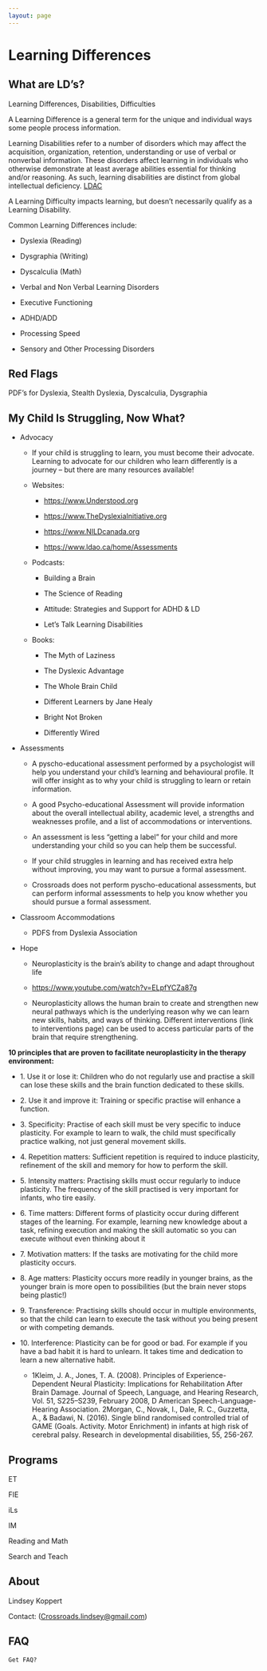 ```yaml
---
layout: page
---
```

# Learning Differences

## What are LD’s?

Learning Differences, Disabilities, Difficulties

A Learning Difference is a general term for the unique and individual ways some people process information.

Learning Disabilities refer to a number of disorders which may affect the acquisition, organization, retention, understanding or use of verbal or nonverbal information. These disorders affect learning in individuals who otherwise demonstrate at least average abilities essential for thinking and/or reasoning. As such, learning disabilities are distinct from global intellectual deficiency. [LDAC](https://www.ldac-acta.ca/official-definition-of-learning-disabilities/)

A Learning Difficulty impacts learning, but doesn’t necessarily qualify as a Learning Disability.

Common Learning Differences include:

- Dyslexia (Reading)

- Dysgraphia (Writing)

- Dyscalculia (Math)

- Verbal and Non Verbal Learning Disorders

- Executive Functioning

- ADHD/ADD

- Processing Speed

- Sensory and Other Processing Disorders

## Red Flags

PDF’s for Dyslexia, Stealth Dyslexia, Dyscalculia, Dysgraphia

## My Child Is Struggling, Now What?

- Advocacy

  - If your child is struggling to learn, you must become their advocate. Learning to advocate for our children who learn differently is a journey – but there are many resources available!

  - Websites:

    - <https://www.Understood.org>

    - <https://www.TheDyslexiaInitiative.org>

    - <https://www.NILDcanada.org>

    - <https://www.ldao.ca/home/Assessments>

  - Podcasts:

    - Building a Brain

    - The Science of Reading

    - Attitude: Strategies and Support for ADHD & LD

    - Let’s Talk Learning Disabilities

  - Books:

    - The Myth of Laziness

    - The Dyslexic Advantage

    - The Whole Brain Child

    - Different Learners by Jane Healy

    - Bright Not Broken

    - Differently Wired

- Assessments

  - A pyscho-educational assessment performed by a psychologist will help you understand your child’s learning and behavioural profile. It will offer insight as to why your child is struggling to learn or retain information.

  - A good Psycho-educational Assessment will provide information about the overall intellectual ability, academic level, a strengths and weaknesses profile, and a list of accommodations or interventions.

  - An assessment is less “getting a label” for your child and more understanding your child so you can help them be successful.

  - If your child struggles in learning and has received extra help without improving, you may want to pursue a formal assessment.

  - Crossroads does not perform pyscho-educational assessments, but can perform informal assessments to help you know whether you should pursue a formal assessment.

- Classroom Accommodations

  - PDFS from Dyslexia Association

- Hope

  - Neuroplasticity is the brain’s ability to change and adapt throughout life

  - <https://www.youtube.com/watch?v=ELpfYCZa87g>

  - Neuroplasticity allows the human brain to create and strengthen new neural pathways which is the underlying reason why we can learn new skills, habits, and ways of thinking. Different interventions (link to interventions page) can be used to access particular parts of the brain that require strengthening.

**10 principles that are proven to facilitate neuroplasticity in the therapy environment:**

- 1\. Use it or lose it: Children who do not regularly use and practise a skill can lose these skills and the brain function dedicated to these skills.

- 2\. Use it and improve it: Training or specific practise will enhance a function.

- 3\. Specificity: Practise of each skill must be very specific to induce plasticity. For example to learn to walk, the child must specifically practice walking, not just general movement skills.

- 4\. Repetition matters: Sufficient repetition is required to induce plasticity, refinement of the skill and memory for how to perform the skill.

- 5\. Intensity matters: Practising skills must occur regularly to induce plasticity. The frequency of the skill practised is very important for infants, who tire easily.

- 6\. Time matters: Different forms of plasticity occur during different stages of the learning. For example, learning new knowledge about a task, refining execution and making the skill automatic so you can execute without even thinking about it

- 7\. Motivation matters: If the tasks are motivating for the child more plasticity occurs.

- 8\. Age matters: Plasticity occurs more readily in younger brains, as the younger brain is more open to possibilities (but the brain never stops being plastic!)

- 9\. Transference: Practising skills should occur in multiple environments, so that the child can learn to execute the task without you being present or with competing demands.

- 10\. Interference: Plasticity can be for good or bad. For example if you have a bad habit it is hard to unlearn. It takes time and dedication to learn a new alternative habit.

  - 1Kleim, J. A., Jones, T. A. (2008). Principles of Experience-Dependent Neural Plasticity: Implications for Rehabilitation After Brain Damage. Journal of Speech, Language, and Hearing Research, Vol. 51, S225–S239, February 2008, D American Speech-Language-Hearing Association. 2Morgan, C., Novak, I., Dale, R. C., Guzzetta, A., & Badawi, N. (2016). Single blind randomised controlled trial of GAME (Goals. Activity. Motor Enrichment) in infants at high risk of cerebral palsy. Research in developmental disabilities, 55, 256-267.

## Programs

ET

FIE

iLs

IM

Reading and Math

Search and Teach

## About

Lindsey Koppert

Contact: (Crossroads.lindsey@gmail.com)

## FAQ

`Get FAQ?`
